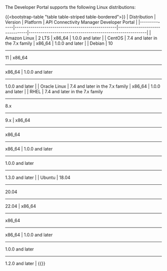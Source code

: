 The Developer Portal supports the following Linux distributions:

{{<bootstrap-table "table table-striped table-bordered">}}
| Distribution | Version                                           | Platform                       | API Connectivity Manager Developer Portal                 |
|--------------|---------------------------------------------------|--------------------------------|-----------------------------------------------------------|
| Amazon Linux | 2 LTS                                             | x86_64                         | 1.0.0 and later                                           |
| CentOS       | 7.4 and later in the 7.x family                   | x86_64                         | 1.0.0 and later                                           |
| Debian       | 10 <hr> 11                                        | x86_64 <hr> x86_64             | 1.0.0 and later <hr> 1.0.0 and later                      |
| Oracle Linux | 7.4 and later in the 7.x family                   | x86_64                         | 1.0.0 and later                                           |
| RHEL         | 7.4 and later in the 7.x family <hr> 8.x <hr> 9.x | x86_64 <hr> x86_64 <hr> x86_64 | 1.0.0 and later <hr> 1.0.0 and later <hr> 1.3.0 and later |
| Ubuntu       | 18.04 <hr> 20.04 <hr> 22.04                       | x86_64 <hr> x86_64 <hr> x86_64 | 1.0.0 and later <hr> 1.0.0 and later <hr> 1.2.0 and later |
{{</bootstrap-table>}}

<!-- Do not remove. Keep this code at the bottom of the include -->
<!-- DOCS-1064 -->